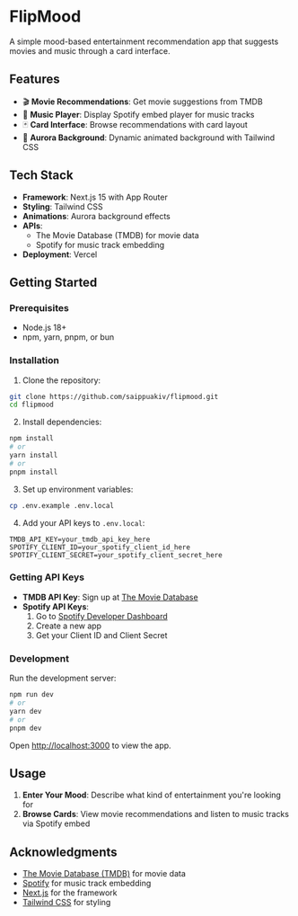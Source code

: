 # FlipMood

A simple mood-based entertainment recommendation app that suggests movies and music through a card interface.

## Features

- 🎬 **Movie Recommendations**: Get movie suggestions from TMDB
- 🎵 **Music Player**: Display Spotify embed player for music tracks
- 🃏 **Card Interface**: Browse recommendations with card layout
- 🌈 **Aurora Background**: Dynamic animated background with Tailwind CSS

## Tech Stack

- **Framework**: Next.js 15 with App Router
- **Styling**: Tailwind CSS
- **Animations**: Aurora background effects
- **APIs**:
  - The Movie Database (TMDB) for movie data
  - Spotify for music track embedding
- **Deployment**: Vercel

## Getting Started

### Prerequisites

- Node.js 18+
- npm, yarn, pnpm, or bun

### Installation

1. Clone the repository:

```bash
git clone https://github.com/saippuakiv/flipmood.git
cd flipmood
```

2. Install dependencies:

```bash
npm install
# or
yarn install
# or
pnpm install
```

3. Set up environment variables:

```bash
cp .env.example .env.local
```

4. Add your API keys to `.env.local`:

```env
TMDB_API_KEY=your_tmdb_api_key_here
SPOTIFY_CLIENT_ID=your_spotify_client_id_here
SPOTIFY_CLIENT_SECRET=your_spotify_client_secret_here
```

### Getting API Keys

- **TMDB API Key**: Sign up at [The Movie Database](https://www.themoviedb.org/settings/api)
- **Spotify API Keys**:
  1. Go to [Spotify Developer Dashboard](https://developer.spotify.com/dashboard)
  2. Create a new app
  3. Get your Client ID and Client Secret

### Development

Run the development server:

```bash
npm run dev
# or
yarn dev
# or
pnpm dev
```

Open [http://localhost:3000](http://localhost:3000) to view the app.

## Usage

1. **Enter Your Mood**: Describe what kind of entertainment you're looking for
2. **Browse Cards**: View movie recommendations and listen to music tracks via Spotify embed

## Acknowledgments

- [The Movie Database (TMDB)](https://www.themoviedb.org/) for movie data
- [Spotify](https://spotify.com/) for music track embedding
- [Next.js](https://nextjs.org/) for the framework
- [Tailwind CSS](https://tailwindcss.com/) for styling
